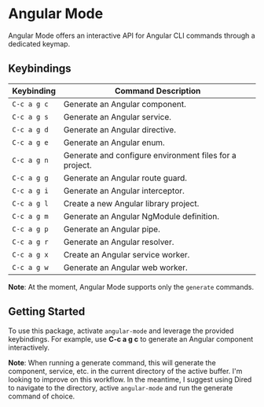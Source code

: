 # Angular Mode

Angular Mode offers an interactive API for Angular CLI commands through a dedicated keymap.

## Keybindings

| Keybinding     | Command Description                    |
|-----------------|----------------------------------------|
| `C-c a g c`     | Generate an Angular component.        |
| `C-c a g s`     | Generate an Angular service.          |
| `C-c a g d`     | Generate an Angular directive.        |
| `C-c a g e`     | Generate an Angular enum.             |
| `C-c a g n`     | Generate and configure environment files for a project. |
| `C-c a g g`     | Generate an Angular route guard.      |
| `C-c a g i`     | Generate an Angular interceptor.       |
| `C-c a g l`     | Create a new Angular library project.  |
| `C-c a g m`     | Generate an Angular NgModule definition. |
| `C-c a g p`     | Generate an Angular pipe.             |
| `C-c a g r`     | Generate an Angular resolver.         |
| `C-c a g x`     | Create an Angular service worker.     |
| `C-c a g w`     | Generate an Angular web worker.        |

**Note**: At the moment, Angular Mode supports only the `generate` commands.

## Getting Started

To use this package, activate `angular-mode` and leverage the provided keybindings. For example, use **C-c a g c** to generate an Angular component interactively.

**Note**: When running a generate command, this will generate the component, service, etc. in the current directory of the active buffer. I'm looking to improve on this workflow. In the meantime, I suggest using Dired to navigate to the directory, active `angular-mode` and run the generate command of choice.
